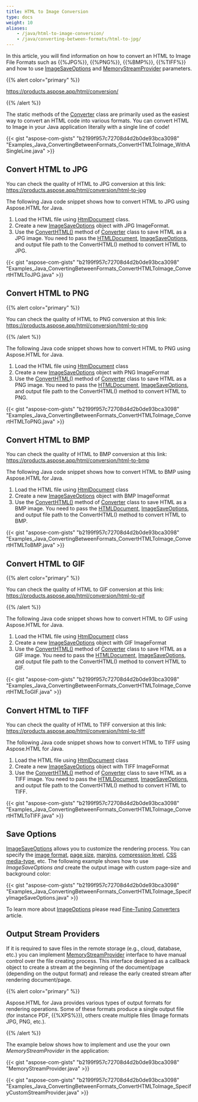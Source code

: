 ```yaml
---
title: HTML to Image Conversion
type: docs
weight: 10
aliases: 
    - /java/html-to-image-conversion/
    - /java/converting-between-formats/html-to-jpg/
---
```


In this article, you will find information on how to convert an HTML to Image File Formats such as {{%JPG%}}, {{%PNG%}}, {{%BMP%}}, {{%TIFF%}} and how to use [ImageSaveOptions](https://reference.aspose.com/html/java/com.aspose.html.saving/package-frame) and [MemoryStreamProvider](https://reference.aspose.com/html/java/com.aspose.html/package-frame) parameters.

{{% alert color="primary" %}} 

<https://products.aspose.app/html/conversion/> 

{{% /alert %}} 

The static methods of the [Converter](https://reference.aspose.com/html/java/com.aspose.html/package-frame) class are primarily used as the easiest way to convert an HTML code into various formats. You can convert HTML to Image in your Java application literally with a single line of code!

{{< gist "aspose-com-gists" "b2199f957c72708d4d2b0de93bca3098" "Examples_Java_ConvertingBetweenFormats_ConvertHTMLToImage_WithASingleLine.java" >}}
## **Convert HTML to JPG** ## 
You can check the quality of HTML to JPG conversion at this link: <https://products.aspose.app/html/conversion/html-to-jpg>

The following Java code snippet shows how to convert HTML to JPG using Aspose.HTML for Java.

1. Load the HTML file using [HtmlDocument](https://reference.aspose.com/html/java/com.aspose.html/HTMLDocument) class.
1. Create a new [ImageSaveOptions](https://reference.aspose.com/html/java/com.aspose.html.saving/package-frame) object with JPG ImageFormat.
1. Use the [ConvertHTML()](https://reference.aspose.com/html/java/com.aspose.html/package-frame) method of [Converter](https://reference.aspose.com/html/java/com.aspose.html/package-frame) class to save HTML as a JPG image. You need to pass the [HTMLDocument](https://reference.aspose.com/html/java/com.aspose.html/HTMLDocument), [ImageSaveOptions](https://reference.aspose.com/html/java/com.aspose.html.saving/package-frame), and output file path to the ConvertHTML() method to convert HTML to JPG.

{{< gist "aspose-com-gists" "b2199f957c72708d4d2b0de93bca3098" "Examples_Java_ConvertingBetweenFormats_ConvertHTMLToImage_ConvertHTMLToJPG.java" >}}
## **Convert HTML to PNG** ## 


{{% alert color="primary" %}} 

You can check the quality of HTML to PNG conversion at this link: <https://products.aspose.app/html/conversion/html-to-png>

{{% /alert %}} 

The following Java code snippet shows how to convert HTML to PNG using Aspose.HTML for Java.

1. Load the HTML file using [HtmlDocument](https://reference.aspose.com/html/java/com.aspose.html/HTMLDocument) class
1. Create a new [ImageSaveOptions](https://reference.aspose.com/html/java/com.aspose.html.saving/package-frame) object with PNG ImageFormat
1. Use the [ConvertHTML()](https://reference.aspose.com/html/java/com.aspose.html/package-frame) method of [Converter](https://reference.aspose.com/html/java/com.aspose.html/package-frame) class to save HTML as a PNG image. You need to pass the [HTMLDocument](https://reference.aspose.com/html/java/com.aspose.html/HTMLDocument), [ImageSaveOptions](https://reference.aspose.com/html/java/com.aspose.html.saving/package-frame), and output file path to the ConvertHTML() method to convert HTML to PNG.

{{< gist "aspose-com-gists" "b2199f957c72708d4d2b0de93bca3098" "Examples_Java_ConvertingBetweenFormats_ConvertHTMLToImage_ConvertHTMLToPNG.java" >}}
## **Convert HTML to BMP** ## 
You can check the quality of HTML to BMP conversion at this link: <https://products.aspose.app/html/conversion/html-to-bmp>

The following Java code snippet shows how to convert HTML to BMP using Aspose.HTML for Java.

1. Load the HTML file using [HtmlDocument](https://reference.aspose.com/html/java/com.aspose.html/HTMLDocument) class
1. Create a new [ImageSaveOptions](https://reference.aspose.com/html/java/com.aspose.html.saving/package-frame) object with BMP ImageFormat
1. Use the [ConvertHTML()](https://reference.aspose.com/html/java/com.aspose.html/package-frame) method of [Converter](https://reference.aspose.com/html/java/com.aspose.html/package-frame) class to save HTML as a BMP image. You need to pass the [HTMLDocument](https://reference.aspose.com/html/java/com.aspose.html/HTMLDocument), [ImageSaveOptions](https://reference.aspose.com/html/java/com.aspose.html.saving/package-frame), and output file path to the ConvertHTML() method to convert HTML to BMP.

{{< gist "aspose-com-gists" "b2199f957c72708d4d2b0de93bca3098" "Examples_Java_ConvertingBetweenFormats_ConvertHTMLToImage_ConvertHTMLToBMP.java" >}}
## **Convert HTML to GIF** ## 
{{% alert color="primary" %}} 

You can check the quality of HTML to GIF conversion at this link: <https://products.aspose.app/html/conversion/html-to-gif>

{{% /alert %}} 

The following Java code snippet shows how to convert HTML to GIF using Aspose.HTML for Java.

1. Load the HTML file using [HtmlDocument](https://reference.aspose.com/html/java/com.aspose.html/HTMLDocument) class
1. Create a new [ImageSaveOptions](https://reference.aspose.com/html/java/com.aspose.html.saving/package-frame) object with GIF ImageFormat
1. Use the [ConvertHTML()](https://reference.aspose.com/html/java/com.aspose.html/package-frame) method of [Converter](https://reference.aspose.com/html/java/com.aspose.html/package-frame) class to save HTML as a GIF image. You need to pass the [HTMLDocument](https://reference.aspose.com/html/java/com.aspose.html/HTMLDocument), [ImageSaveOptions](https://reference.aspose.com/html/java/com.aspose.html.saving/package-frame), and output file path to the ConvertHTML() method to convert HTML to GIF.

{{< gist "aspose-com-gists" "b2199f957c72708d4d2b0de93bca3098" "Examples_Java_ConvertingBetweenFormats_ConvertHTMLToImage_ConvertHTMLToGIF.java" >}}
## **Convert HTML to TIFF** ## 
You can check the quality of HTML to TIFF conversion at this link: <https://products.aspose.app/html/conversion/html-to-tiff>

The following Java code snippet shows how to convert HTML to TIFF using Aspose.HTML for Java.

1. Load the HTML file using [HtmlDocument](https://reference.aspose.com/html/java/com.aspose.html/HTMLDocument) class
1. Create a new [ImageSaveOptions](https://reference.aspose.com/html/java/com.aspose.html.saving/package-frame) object with TIFF ImageFormat
1. Use the [ConvertHTML()](https://reference.aspose.com/html/java/com.aspose.html/package-frame) method of [Converter](https://reference.aspose.com/html/java/com.aspose.html/package-frame) class to save HTML as a TIFF image. You need to pass the [HTMLDocument](https://reference.aspose.com/html/java/com.aspose.html/HTMLDocument), [ImageSaveOptions](https://reference.aspose.com/html/java/com.aspose.html.saving/package-frame), and output file path to the ConvertHTML() method to convert HTML to TIFF.

{{< gist "aspose-com-gists" "b2199f957c72708d4d2b0de93bca3098" "Examples_Java_ConvertingBetweenFormats_ConvertHTMLToImage_ConvertHTMLToTIFF.java" >}}
## **Save Options** ## 
[ImageSaveOptions](https://reference.aspose.com/html/java/com.aspose.html.saving/package-frame) allows you to customize the rendering process. You can specify the [image format](https://reference.aspose.com/html/java/com.aspose.html.rendering.image/ImageFormat), [page size](https://reference.aspose.com/html/java/com.aspose.html.rendering/RenderingOptions#getPageSetup--), [margins](https://reference.aspose.com/html/java/com.aspose.html.drawing/Page#getMargin--), [compression level](https://reference.aspose.com/html/java/com.aspose.html.rendering.image/Compression), [CSS media-type](https://reference.aspose.com/html/java/com.aspose.html.rendering/MediaType), etc. The following example shows how to use *ImageSaveOptions and* create the output image with custom page-size and background color:

{{< gist "aspose-com-gists" "b2199f957c72708d4d2b0de93bca3098" "Examples_Java_ConvertingBetweenFormats_ConvertHTMLToImage_SpecifyImageSaveOptions.java" >}}

To learn more about [ImageOptions](https://reference.aspose.com/html/java/com.aspose.html.saving/package-frame) please read [Fine-Tuning Converters](/html/java/converting-between-formats/fine-tuning-converters/) article.
## **Output Stream Providers** ## 
If it is required to save files in the remote storage (e.g., cloud, database, etc.) you can implement [MemoryStreamProvider](https://reference.aspose.com/html/java/com.aspose.html/package-frame) interface to have manual control over the file creating process. This interface designed as a callback object to create a stream at the beginning of the document/page (depending on the output format) and release the early created stream after rendering document/page.

{{% alert color="primary" %}} 

Aspose.HTML for Java provides various types of output formats for rendering operations. Some of these formats produce a single output file (for instance PDF, {{%XPS%}}), others create multiple files (Image formats JPG, PNG, etc.).

{{% /alert %}} 

The example below shows how to implement and use the your own *MemoryStreamProvider* in the application:

{{< gist "aspose-com-gists" "b2199f957c72708d4d2b0de93bca3098" "MemoryStreamProvider.java" >}}

{{< gist "aspose-com-gists" "b2199f957c72708d4d2b0de93bca3098" "Examples_Java_ConvertingBetweenFormats_ConvertHTMLToImage_SpecifyCustomStreamProvider.java" >}}



